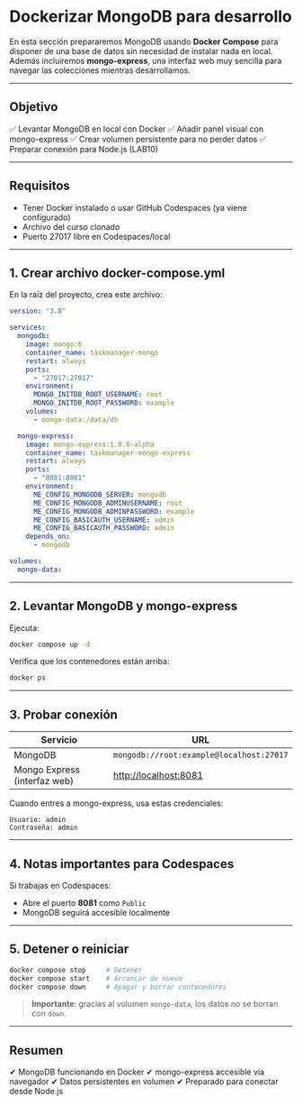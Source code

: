# Dockerizar MongoDB para desarrollo

En esta sección prepararemos MongoDB usando **Docker Compose** para disponer de una base de datos sin necesidad de instalar nada en local. Además incluiremos **mongo-express**, una interfaz web muy sencilla para navegar las colecciones mientras desarrollamos.

---

## Objetivo

✅ Levantar MongoDB en local con Docker
✅ Añadir panel visual con mongo-express
✅ Crear volumen persistente para no perder datos
✅ Preparar conexión para Node.js (LAB10)

---

## Requisitos

* Tener Docker instalado o usar GitHub Codespaces (ya viene configurado)
* Archivo del curso clonado
* Puerto 27017 libre en Codespaces/local

---

## 1. Crear archivo docker-compose.yml

En la raíz del proyecto, crea este archivo:

```yaml
version: "3.8"

services:
  mongodb:
    image: mongo:6
    container_name: taskmanager-mongo
    restart: always
    ports:
      - "27017:27017"
    environment:
      MONGO_INITDB_ROOT_USERNAME: root
      MONGO_INITDB_ROOT_PASSWORD: example
    volumes:
      - mongo-data:/data/db

  mongo-express:
    image: mongo-express:1.0.0-alpha
    container_name: taskmanager-mongo-express
    restart: always
    ports:
      - "8081:8081"
    environment:
      ME_CONFIG_MONGODB_SERVER: mongodb
      ME_CONFIG_MONGODB_ADMINUSERNAME: root
      ME_CONFIG_MONGODB_ADMINPASSWORD: example
      ME_CONFIG_BASICAUTH_USERNAME: admin
      ME_CONFIG_BASICAUTH_PASSWORD: admin
    depends_on:
      - mongodb

volumes:
  mongo-data:
```

---

## 2. Levantar MongoDB y mongo-express

Ejecuta:

```bash
docker compose up -d
```

Verifica que los contenedores están arriba:

```bash
docker ps
```

---

## 3. Probar conexión

| Servicio                     | URL                                            |
| ---------------------------- | ---------------------------------------------- |
| MongoDB                      | `mongodb://root:example@localhost:27017`       |
| Mongo Express (interfaz web) | [http://localhost:8081](http://localhost:8081) |

Cuando entres a mongo-express, usa estas credenciales:

```
Usuario: admin
Contraseña: admin
```

---

## 4. Notas importantes para Codespaces

Si trabajas en Codespaces:

* Abre el puerto **8081** como `Public`
* MongoDB seguirá accesible localmente

---

## 5. Detener o reiniciar

```bash
docker compose stop     # Detener
docker compose start    # Arrancar de nuevo
docker compose down     # Apagar y borrar contenedores
```

> **Importante**: gracias al volumen `mongo-data`, los datos no se borran con `down`.

---

## Resumen

✔ MongoDB funcionando en Docker
✔ mongo-express accesible vía navegador
✔ Datos persistentes en volumen
✔ Preparado para conectar desde Node.js